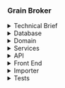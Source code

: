 ### Grain Broker

<details>
<summary>
Technical Brief
</summary>
<p>
    
 #### User story
 A client, a grain broker, manages several grain suppliers and customers, every month
 their customer base places their grain requirements and its then the job of the grain
 broker to determine the best supplier(s) to deliver against the requirements of their
 clients. Currently this is all handled in an excel spreadsheet and largely they operate on a
 first placed first fulfilled system. They would like to move to a more scalable and resilient
 platform for client management that also provides them with a level of insights /
 analytics.
 
#### Task Summary
The purpose of this exercise is to take a standard dataset commonly used as an
exemplar for optimisation problems and turn that into a &#39;product&#39; consisting of backend,
middleware, and front end.
The singular dataset provided includes all the data candidates need to:
* Ingest the CSV and determine the data models
* Design and implement a 'database/storage layer' (relational or non-relational are
both totally acceptable as long as the candidate can justify them)
* Design, implement and test an API or decoupled middleware layer
* Design and implement a front end so that a client could better interact with this
dataset, view data trends and both active and historical data. Consideration
should be made for role-based access.

#### Outcome
It is not imperative that the candidate writes code for each stage, we would rather that
they consider, document, and design each stage and be able to communicate with
clarity around the decisions that they have or would have made. However, we would like
to see a working solution for one of the stages:
* Backend, data ingestion, database design and implementation
* Middleware, a chosen middleware layer either API or equivalent communications
solution.
* Front-end, a clean user interface that uses the middleware (where appropriate)
to demonstrate a data driven dashboard.
This brief / task highlights a candidate’s ability to take quite an informal brief and a
singular of view of data, their ability to synthesise data and turn flat data into a
considered / scalable and resilient solutions architecture and look to how we would add
further value via analytics / machine learning / statistical analysis or operational
research.


</p>
</details>

<details>
<summary>
Database 
</summary>
<p>
The database will be a SQL database as I think the data provided can be split into a relational database and reduce the repetition of data storage

I have decided to split the data into the following tables PurchaseOrder, Customer, Supplier and Location. 

A purchase order will have one customer and one supplier.

Both a supplier and customer will have a location each. 

To recreate the database, you will need to create a new SQL database [GrainBroker] and then run the scripts located at Grainboker.Database/Tables
</p>
</details>

<details>
<summary>
Domain
</summary>
<p>
The domain uses Entity Framework to connect to the database. All queries to the database through EF use linq as the queries aren’t complex.
If complex queries were required, stored procedures could be considered. 

If the client would like live updates on the front end we could consider using SQL dependency
SQL Dependency would allow us to update the front end everytime a new order is inserted.

A repository pattern is used so that all data access logic is isolated from the services project. 
This would mean that the services project can be strictly business logic and also allow us to test every project in isolation.
 </p>
</details>

<details>
<summary>
Services
</summary>
<p>
The services project is where we will be completing most of our business logic and data transformation (as the charts may require different structures than the database table structure).

The services project could also contain the cache service which utilises Redis. This service will be used to cache large database requests e.g. get all orders
Caching this data will reduce the hit rate on the database.
We can update the cache on a timer e.g. every 15 minutes or we could use SQL dependency to update the cache whenever a new order is inserted. 
The choice of timer or on insert is dependent on if the client wants live updates.  
The caching may not be required depending on how many users are using the system. If there's only one user it would be fine to go directly to the database for every request.

While updating the cache with database updates we can also use Signal R to update the front end without the user having to refresh.
Live updates may not be required if orders are not inserted often. 
</p>
</details>

<details>
<summary>
API 
</summary>
<p>
The API is a simple .net 6 API, this was chosen as it's easy to set up, easy to maintain and .net 6 has a long support lifetime. 

The API has one endpoint setup for all purchase order information. 
With further investigation into what the client wants for the front end needs we can easily make more endpoints to provide more functionality.

The API currently has no authentication but we could easily add RBAC using Microsoft Identity.
</p>
</details>

<details>
<summary>
Front End 
</summary>
<p>
The front end will be written in Vue.
Vue is great for small to medium size projects as it's lightweight, easy to set up and easy to learn (especially for developers who have used other javascript frameworks).

We will use the vuetify component library, this library will speed up development time and add consistency to the project. 
Vuetify also easily allows us to display data tables which will be useful for showing orders.
Vue material component library was also considered as they also provide clean and easy to use components but the 
support that vuetify provides is incomparable with their in depth documentation and discord server where they have developers on hand to help.

I will use vue-chartjs for all the charts on the dashboard. vue-chartjs is a wrapper for the popular Chart.js open source library.
Using this library will give us a fast and easy way to create all the charts that the client requires.

I will use Axios to consume the API. Axios is built into Vue and is easy to use. 

Vue also has a built in state manager so if we added authentication we could store log in details and roles easily.

Depending on the client needs, we can add signal R for live updates (This is discussed in more detail in the Services README).
</p>
</details>

<details>
<summary>
Importer 
</summary>
<p>
The importer is a worker service written in .net 6, this could be run when ad hoc or on a schedule using a cron job.

The importer currently just pulls from a CSV in GrainBroker.Importer/ImportData and uses the CSVHelper library to import the data.

We could also easily convert this functionality into a front end CSV uploader or manul front end input.
</p>
</details>

<details>
<summary>
Tests 
</summary>
<p>
The tests are written in Xunit and Moq. The test classes are split into API, Services and Domain. I have split them down so we can test all the functionality individually,

With more time I would also add full regression tests that would go from the API to the domain without using Moq.

The tests are very useful for recognising if new code affects the current code base, it would be very useful to check code coverage on pull requests with a tool such as SonarQube.
</p>
</details>

 



